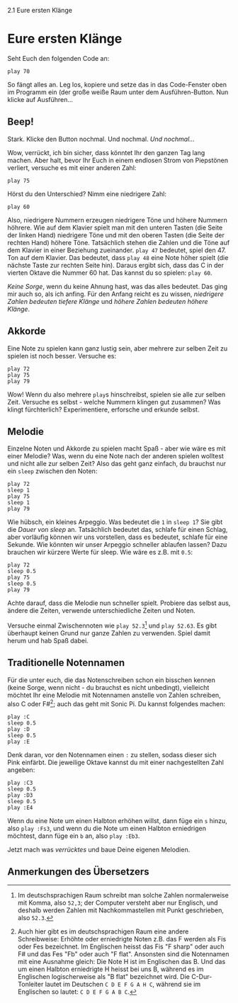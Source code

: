 2.1 Eure ersten Klänge

# Eure ersten Klänge

Seht Euch den folgenden Code an:

```
play 70
```

So fängt alles an. Leg los, kopiere und setze das in das Code-Fenster oben im Programm ein (der große weiße Raum unter dem Ausführen-Button. Nun klicke auf Ausführen...

## Beep!

Stark. Klicke den Button nochmal. Und nochmal. *Und nochmal...*

Wow, verrückt, ich bin sicher, dass könntet Ihr den ganzen Tag lang machen. Aber halt, bevor Ihr Euch in einem endlosen Strom von Piepstönen verliert, versuche es mit einer anderen Zahl:

```
play 75
```

Hörst du den Unterschied? Nimm eine niedrigere Zahl:

```
play 60
```

Also, niedrigere Nummern erzeugen niedrigere Töne und höhere Nummern höhrere. Wie auf dem Klavier spielt man mit den unteren Tasten (die Seite der linken Hand) niedrigere Töne und mit den oberen Tasten (die Seite der rechten Hand) höhere Töne. Tatsächlich stehen die Zahlen und die Töne auf dem Klavier in einer Beziehung zueinander. `play 47` bedeutet, spiel den 47. Ton auf dem Klavier. Das bedeutet, dass `play 48` eine Note höher spielt (die nächste Taste zur rechten Seite hin). Daraus ergibt sich, dass das C in der vierten Oktave die Nummer 60 hat. Das kannst du so spielen: `play 60`.

*Keine Sorge*, wenn du keine Ahnung hast, was das alles bedeutet. Das ging mir auch so, als ich anfing. Für den Anfang reicht es zu wissen, *niedrigere Zahlen bedeuten tiefere Klänge* und *höhere Zahlen bedeuten höhere Klänge*.

## Akkorde

Eine Note zu spielen kann ganz lustig sein, aber mehrere zur selben Zeit zu spielen ist noch besser. Versuche es:

```
play 72
play 75
play 79
```

Wow! Wenn du also mehrere `play`s hinschreibst, spielen sie alle zur selben Zeit. Versuche es selbst - welche Nummern klingen gut zusammen? Was klingt fürchterlich? Experimentiere, erforsche und erkunde selbst.

## Melodie

Einzelne Noten und Akkorde zu spielen macht Spaß - aber wie wäre es mit einer Melodie? Was, wenn du eine Note nach der anderen spielen wolltest und nicht alle zur selben Zeit? Also das geht ganz einfach, du brauchst nur ein `sleep` zwischen den Noten:

```
play 72
sleep 1
play 75
sleep 1
play 79
```

Wie hübsch, ein kleines Arpeggio. Was bedeutet die `1` in `sleep 1`? Sie gibt die *Dauer von sleep* an. Tatsächlich bedeutet das, schlafe für einen Schlag, aber vorläufig können wir uns vorstellen, dass es bedeutet, schlafe für eine Sekunde. Wie könnten wir unser Arpeggio schneller ablaufen lassen? Dazu brauchen wir kürzere Werte für sleep. Wie wäre es z.B. mit `0.5`:

```
play 72
sleep 0.5
play 75
sleep 0.5
play 79
```

Achte darauf, dass die Melodie nun schneller spielt. Probiere das selbst aus, ändere die Zeiten, verwende unterschiedliche Zeiten und Noten.

Versuche einmal Zwischennoten wie `play 52.3`[^1] und `play 52.63`. Es gibt überhaupt keinen Grund nur ganze Zahlen zu verwenden. Spiel damit herum und hab  Spaß dabei.

## Traditionelle Notennamen

Für die unter euch, die das Notenschreiben schon ein bisschen kennen (keine Sorge, wenn nicht - du brauchst es nicht unbedingt), vielleicht möchtet Ihr eine Melodie mit Notennamen anstelle von Zahlen schreiben, also C oder F#[^2]; auch das geht mit Sonic Pi. Du kannst folgendes machen:

```
play :C
sleep 0.5
play :D
sleep 0.5
play :E
```

Denk daran, vor den Notennamen einen `:` zu stellen, sodass dieser sich Pink einfärbt. Die jeweilige Oktave kannst du mit einer nachgestellten Zahl angeben:

```
play :C3
sleep 0.5
play :D3
sleep 0.5
play :E4
```

Wenn du eine Note um einen Halbton erhöhen willst, dann füge ein `s` hinzu, also `play :Fs3`, und wenn du die Note um einen Halbton erniedrigen möchtest, dann füge ein `b` an, also `play :Eb3`.

Jetzt mach was *verrücktes* und baue Deine eigenen Melodien.


## Anmerkungen des Übersetzers

[^1]: Im deutschsprachigen Raum schreibt man solche Zahlen normalerweise mit Komma, also `52,3`; der Computer versteht aber nur Englisch, und deshalb werden Zahlen mit Nachkommastellen mit Punkt geschrieben, also `52.3`.

[^2]: Auch hier gibt es im deutschsprachigen Raum eine andere Schreibweise: Erhöhte oder erniedrigte Noten z.B. das F werden als Fis oder Fes bezeichnet. Im Englischen heisst das Fis "F sharp" oder auch F# und das Fes "Fb" oder auch "F flat". Ansonsten sind die Notennamen mit eine Ausnahme gleich: Die Note H ist im Englischen das B. Und das um einen Halbton erniedrigte H heisst bei uns B, während es im Englischen logischerweise als "B flat" bezeichnet wird. Die C-Dur-Tonleiter lautet im Deutschen `C D E F G A H C`, während sie im Englischen so lautet: `C D E F G A B C`.



